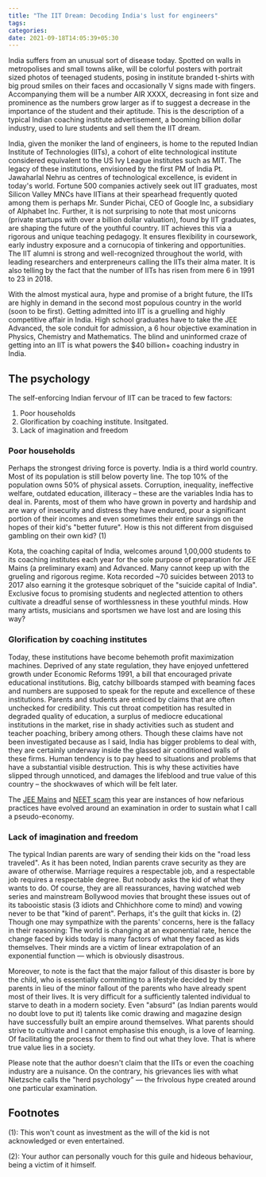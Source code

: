 ```yaml
---
title: "The IIT Dream: Decoding India's lust for engineers"
tags:
categories: 
date: 2021-09-18T14:05:39+05:30
---
```


India suffers from an unusual sort of disease today. Spotted on walls in metropolises and small towns alike, will be colorful posters with portrait sized photos of teenaged students, posing in institute branded t-shirts with big proud smiles on their faces and occasionally V signs made with fingers. Accompanying them will be a number AIR XXXX, decreasing in font size and prominence as the numbers grow larger as if to suggest a decrease in the importance of the student and their aptitude. This is the description of a typical Indian coaching institute advertisement, a booming billion dollar industry, used to lure students and sell them the IIT dream. 

India, given the moniker the land of engineers, is home to the reputed Indian Institute of Technologies (IITs), a cohort of elite technological institute considered equivalent to the US Ivy League institutes such as MIT. The legacy of these institutions, envisioned by the first PM of India Pt. Jawaharlal Nehru as centres of technological excellence, is evident in today's world. Fortune 500 companies actively seek out IIT graduates, most Silicon Valley MNCs have IITians at their spearhead frequently quoted among them is perhaps Mr. Sunder Pichai, CEO of Google Inc, a subsidiary of Alphabet Inc. Further, it is not surprising to note that most unicorns (private startups with over a billion dollar valuation), found by IIT graduates, are shaping the future of the youthful country. IIT achieves this via a rigorous and unique teaching pedagogy. It ensures flexibility in coursework, early industry exposure and a cornucopia of tinkering and opportunities. The IIT alumni is strong and well-recognized throughout the world, with leading researchers and enterpreneurs calling the IITs their alma mater. It is also telling by the fact that the number of IITs has risen from mere 6 in 1991 to 23 in 2018.

With the almost mystical aura, hype and promise of a bright future, the IITs are highly in demand in the second most populous country in the world (soon to be first). Getting admitted into IIT is a gruelling and highly competitive affair in India. High school graduates have to take the JEE Advanced, the sole conduit for admission, a 6 hour objective examination in Physics, Chemistry and Mathematics. The blind and uninformed craze of getting into an IIT is what powers the $40 billion+ coaching industry in India.

## The psychology

The self-enforcing Indian fervour of IIT can be traced to few factors:

1. Poor households
2. Glorification by coaching institute. Insitgated.
3. Lack of imagination and freedom  


### Poor households

Perhaps the strongest driving force is poverty. India is a third world country. Most of its population is still below poverty line. The top 10% of the population owns 50% of physical assets. Corruption, inequality, ineffective welfare, outdated education, illiteracy &ndash; these are the variables India has to deal in. Parents, most of them who have grown in poverty and hardship and are wary of insecurity and distress they have endured, pour a significant portion of their incomes and even sometimes their entire savings on the hopes of their kid's "better future". How is this not different from disguised gambling on their own kid? (1)   

Kota, the coaching capital of India, welcomes around 1,00,000 students to its coaching institutes each year for the sole purpose of preparation for JEE Mains (a preliminary exam) and Advanced. Many cannot keep up with the grueling and rigorous regime. Kota recorded ~70 suicides between 2013 to 2017 also earning it the grotesque sobriquet of the "suicide capital of India". Exclusive focus to promising students and neglected attention to others cultivate a dreadful sense of worthlessness in these youthful minds. How many artists, musicians and sportsmen we have lost and are losing this way?

### Glorification by coaching institutes

Today, these institutions have become behemoth profit maximization machines. Deprived of any state regulation, they have enjoyed unfettered growth under Economic Reforms 1991, a bill that encouraged private educational institutions. Big, catchy billboards stamped with beaming faces and numbers are supposed to speak for the repute and excellence of these institutions. Parents and students are enticed by claims that are often unchecked for credibility. This cut throat competition has resulted in degraded quality of education, a surplus of mediocre educational institutions in the market, rise in shady activities such as student and teacher poaching, bribery among others. Though these claims have not been investigated because as I said, India has bigger problems to deal with, they are certainly underway inside the glassed air conditioned walls of these firms.
Human tendency is to pay heed to situations and problems that have a substantial visible destruction. This is why these activities have  slipped through unnoticed, and damages the lifeblood and true value of this country &ndash; the shockwaves of which will be felt later.  

The [JEE Mains][0] and [NEET scam][1] this year are instances of how nefarious practices have evolved around an examination in order to sustain what I call a pseudo-economy. 

### Lack of imagination and freedom

The typical Indian parents are wary of sending their kids on the "road less traveled". As it has been noted, Indian parents crave security as they are aware of otherwise. Marriage requires a respectable job, and a respectable job requires a respectable degree. But nobody asks the kid of what they wants to do. Of course, they are all reassurances, having watched web series and mainstream Bollywood movies that brought these issues out of its tabooistic stasis (3 idiots and Chhichhore come to mind) and vowing never to be that "kind of parent". Perhaps, it's the guilt that kicks in. (2) Though one may sympathize with the parents' concerns, here is the fallacy in their reasoning: The world is changing at an exponential rate, hence the change faced by kids today is many factors of what they faced as kids themselves. Their minds are a victim of linear extrapolation of an exponential function &mdash; which is obviously disastrous.    

Moreover, to note is the fact that the major fallout of this disaster is bore by the child, who is essentially committing to a lifestyle decided by their parents in lieu of the minor fallout of the parents who have already spent most of their lives. It is very difficult for a sufficiently talented individual to starve to death in a modern society. Even "absurd" (as Indian parents would no doubt love to put it) talents like comic drawing and magazine design have successfully built an empire around themselves. What parents should strive to cultivate and I cannot emphasise this enough, is a love of learning. Of facilitating the process for them to find out what they love. That is where true value lies in a society. 


Please note that the author doesn't claim that the IITs or even the coaching industry are a nuisance. On the contrary, his grievances lies with what Nietzsche calls the "herd psychology" &mdash; the frivolous hype created around one particular examination.   


## Footnotes   

(1): This won't count as investment as the will of the kid is not acknowledged or even entertained.

(2): Your author can personally vouch for this guile and hideous behaviour, being a victim of it himself.


[0]: https://www.news18.com/news/education-career/jee-scam-sudden-spike-in-marks-change-in-exam-centre-over-200-students-under-scanner-jeemain-nta-nic-in-4208501.html  

[1]: https://www.india.com/education/neet-exam-scam-rs-5-lakh-for-appearing-police-probe-reaches-patna-varanasi-kings-george-medical-university-lucknow-4958113/

